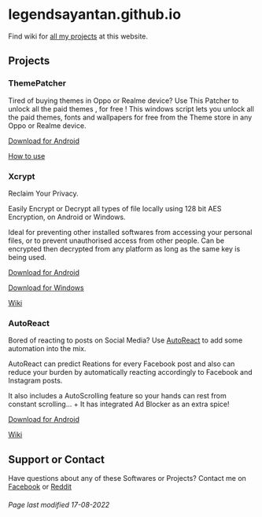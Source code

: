 # legendsayantan.github.io

Find wiki for [all my projects](https://github.com/legendsayantan) at this website.

## Projects

### ThemePatcher

Tired of buying themes in Oppo or Realme device? Use This Patcher to unlock all the paid themes , for free !
This windows script lets you unlock all the paid themes, fonts and wallpapers for free from the Theme store in any Oppo or Realme device.

[Download for Android](https://github.com/legendsayantan/ThemePatcher/releases/latest)

[How to use](https://github.com/legendsayantan/ThemePatcher/README.md)

### Xcrypt

Reclaim Your Privacy.

Easily Encrypt or Decrypt all types of file locally using 128 bit AES Encryption, on Android or Windows.

Ideal for preventing other installed softwares from accessing your personal files, or to prevent unauthorised access from other people. Can be encrypted then decrypted from any platform as long as the same key is being used. 

[Download for Android](https://github.com/legendsayantan/Xcrypt/releases/latest)

[Download for Windows](https://github.com/legendsayantan/Xcrypt-windows/releases/latest)

[Wiki](https://legendsayantan.github.io/xcrypt)

### AutoReact

Bored of reacting to posts on Social Media? Use [AutoReact](https://github.com/legendsayantan/AutoReact) to add some automation into the mix.

AutoReact can predict Reations for every Facebook post and also can reduce your burden by automatically reacting accordingly to Facebook and Instagram posts.

It also includes a AutoScrolling feature so your hands can rest from constant scrolling... + It has integrated Ad Blocker as an extra spice!

[Download for Android](https://github.com/legendsayantan/AutoReact/releases/latest)

[Wiki](https://legendsayantan.github.io/autoreact)

## Support or Contact

Have questions about any of these Softwares or Projects? Contact me on [Facebook](https://fb.com/LegendSayantan) or [Reddit](https://reddit.com/u/LegendSayantan)

###### Page last modified 17-08-2022
